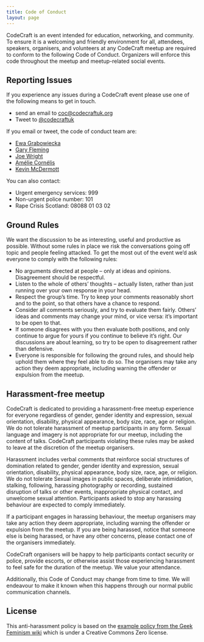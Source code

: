 ```yaml
---
title: Code of Conduct
layout: page
---
```


CodeCraft is an event intended for education, networking, and community. To ensure it is a welcoming and friendly environment for all, attendees, speakers, organisers, and volunteers at any CodeCraft meetup are required to conform to the following Code of Conduct. Organizers will enforce this code throughout the meetup and meetup-related social events.

## Reporting Issues

If you experience any issues during a CodeCraft event please use one of the following means to get in touch.

- send an email to <a href="mailto:coc@codecraftuk.org?Subject=CoC">coc@codecraftuk.org</a>
- Tweet to [@codecraftuk](https://twitter.com/codecraftuk)

If you email or tweet, the code of conduct team are:

- [Ewa Grabowiecka](https://twitter.com/lost_semicolon)
- [Gary Fleming](https://twitter.com/garyfleming)
- [Joe Wright](https://twitter.com/joe_jag)
- [Amélie Cornélis](https://twitter.com/AmelieCornelis)
- [Kevin McDermott](https://twitter.com/bigkevmcd)

You can also contact:

- Urgent emergency services: 999
- Non-urgent police number: 101
- Rape Crisis Scotland: 08088 01 03 02

## Ground Rules

We want the discussion to be as interesting, useful and productive as possible. Without some rules in place we risk the conversations going off topic and people feeling attacked. To get the most out of the event we’d ask everyone to comply with the following rules:

* No arguments directed at people – only at ideas and opinions.  Disagreement should be respectful.
* Listen to the whole of others’ thoughts – actually listen, rather than just running over your own response in your head.
* Respect the group’s time.  Try to keep your comments reasonably short and to the point, so that others have a chance to respond.
* Consider all comments seriously, and try to evaluate them fairly.  Others’ ideas and comments may change your mind, or vice versa: it’s important to be open to that.
* If someone disagrees with you then evaluate both positions, and only continue to argue for yours if you continue to believe it’s right. Our discussions are about learning, so try to be open to disagreement rather than defensive.
* Everyone is responsible for following the ground rules, and should help uphold them where they feel able to do so. The organisers may take any action they deem appropriate, including warning the offender or expulsion from the meetup.

## Harassment-free meetup

CodeCraft is dedicated to providing a harassment-free meetup experience for everyone regardless of gender, gender identity and expression, sexual orientation, disability, physical appearance, body size, race, age or religion. We do not tolerate harassment of meetup participants in any form. Sexual language and imagery is not appropriate for our meetup, including the content of talks. CodeCraft participants violating these rules may be asked to leave at the discretion of the meetup organisers.

Harassment includes verbal comments that reinforce social structures of domination related to gender, gender identity and expression, sexual orientation, disability, physical appearance, body size, race, age, or religion. We do not tolerate Sexual images in public spaces, deliberate intimidation, stalking, following, harassing photography or recording, sustained disruption of talks or other events, inappropriate physical contact, and unwelcome sexual attention. Participants asked to stop any harassing behaviour are expected to comply immediately.

If a participant engages in harassing behaviour, the meetup organisers may take any action they deem appropriate, including warning the offender or expulsion from the meetup. If you are being harassed, notice that someone else is being harassed, or have any other concerns, please contact one of the organisers immediately.

CodeCraft organisers will be happy to help participants contact security or police, provide escorts, or otherwise assist those experiencing harassment to feel safe for the duration of the meetup. We value your attendance.

Additionally, this Code of Conduct may change from time to time. We will endeavour to make it known when this happens through our normal public communication channels.

## License
This anti-harassment policy is based on the [example policy from the Geek Feminism wiki](http://geekfeminism.wikia.com/wiki/Conference_anti-harassment/Policy) which is under a Creative Commons Zero license.
